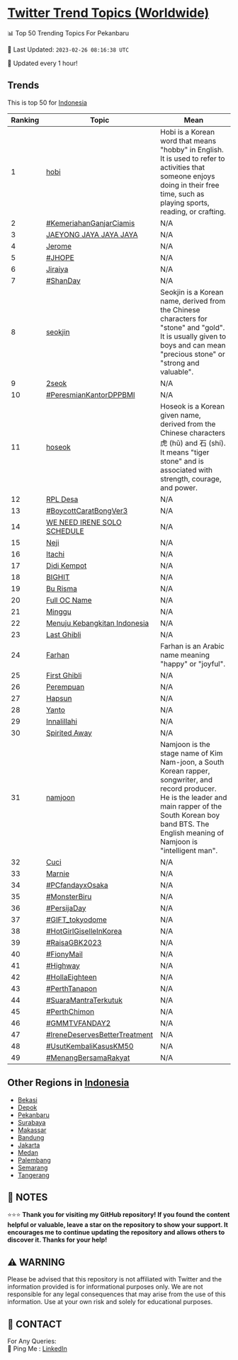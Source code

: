 [Twitter Trend Topics (Worldwide)](https://github.com/ErcinDedeoglu/Twitter-Trend-Topics)
==========


📊 Top 50 Trending Topics For Pekanbaru

📆 Last Updated: `2023-02-26 08:16:38 UTC`

🔧 Updated every 1 hour!


## Trends

This is top 50 for [Indonesia](</Indonesia>)

| Ranking | Topic | Mean |
| ------- | ------------ | ------------ |
| 1 | [hobi](http://twitter.com/search?q=hobi) | Hobi is a Korean word that means "hobby" in English. It is used to refer to activities that someone enjoys doing in their free time, such as playing sports, reading, or crafting. |
| 2 | [#KemeriahanGanjarCiamis](http://twitter.com/search?q=%23KemeriahanGanjarCiamis) | N/A |
| 3 | [JAEYONG JAYA JAYA JAYA](http://twitter.com/search?q=JAEYONG+JAYA+JAYA+JAYA) | N/A |
| 4 | [Jerome](http://twitter.com/search?q=Jerome) | N/A |
| 5 | [#JHOPE](http://twitter.com/search?q=%23JHOPE) | N/A |
| 6 | [Jiraiya](http://twitter.com/search?q=Jiraiya) | N/A |
| 7 | [#ShanDay](http://twitter.com/search?q=%23ShanDay) | N/A |
| 8 | [seokjin](http://twitter.com/search?q=seokjin) | Seokjin is a Korean name, derived from the Chinese characters for "stone" and "gold". It is usually given to boys and can mean "precious stone" or "strong and valuable". |
| 9 | [2seok](http://twitter.com/search?q=2seok) | N/A |
| 10 | [#PeresmianKantorDPPBMI](http://twitter.com/search?q=%23PeresmianKantorDPPBMI) | N/A |
| 11 | [hoseok](http://twitter.com/search?q=hoseok) | Hoseok is a Korean given name, derived from the Chinese characters 虎 (hǔ) and 石 (shí). It means "tiger stone" and is associated with strength, courage, and power. |
| 12 | [RPL Desa](http://twitter.com/search?q=RPL+Desa) | N/A |
| 13 | [#BoycottCaratBongVer3](http://twitter.com/search?q=%23BoycottCaratBongVer3) | N/A |
| 14 | [WE NEED IRENE SOLO SCHEDULE](http://twitter.com/search?q=WE+NEED+IRENE+SOLO+SCHEDULE) | N/A |
| 15 | [Neji](http://twitter.com/search?q=Neji) | N/A |
| 16 | [Itachi](http://twitter.com/search?q=Itachi) | N/A |
| 17 | [Didi Kempot](http://twitter.com/search?q=Didi+Kempot) | N/A |
| 18 | [BIGHIT](http://twitter.com/search?q=BIGHIT) | N/A |
| 19 | [Bu Risma](http://twitter.com/search?q=Bu+Risma) | N/A |
| 20 | [Full OC Name](http://twitter.com/search?q=Full+OC+Name) | N/A |
| 21 | [Minggu](http://twitter.com/search?q=Minggu) | N/A |
| 22 | [Menuju Kebangkitan Indonesia](http://twitter.com/search?q=Menuju+Kebangkitan+Indonesia) | N/A |
| 23 | [Last Ghibli](http://twitter.com/search?q=Last+Ghibli) | N/A |
| 24 | [Farhan](http://twitter.com/search?q=Farhan) | Farhan is an Arabic name meaning "happy" or "joyful". |
| 25 | [First Ghibli](http://twitter.com/search?q=First+Ghibli) | N/A |
| 26 | [Perempuan](http://twitter.com/search?q=Perempuan) | N/A |
| 27 | [Hapsun](http://twitter.com/search?q=Hapsun) | N/A |
| 28 | [Yanto](http://twitter.com/search?q=Yanto) | N/A |
| 29 | [Innalillahi](http://twitter.com/search?q=Innalillahi) | N/A |
| 30 | [Spirited Away](http://twitter.com/search?q=Spirited+Away) | N/A |
| 31 | [namjoon](http://twitter.com/search?q=namjoon) | Namjoon is the stage name of Kim Nam-joon, a South Korean rapper, songwriter, and record producer. He is the leader and main rapper of the South Korean boy band BTS. The English meaning of Namjoon is "intelligent man". |
| 32 | [Cuci](http://twitter.com/search?q=Cuci) | N/A |
| 33 | [Marnie](http://twitter.com/search?q=Marnie) | N/A |
| 34 | [#PCfandayxOsaka](http://twitter.com/search?q=%23PCfandayxOsaka) | N/A |
| 35 | [#MonsterBiru](http://twitter.com/search?q=%23MonsterBiru) | N/A |
| 36 | [#PersijaDay](http://twitter.com/search?q=%23PersijaDay) | N/A |
| 37 | [#GIFT_tokyodome](http://twitter.com/search?q=%23GIFT_tokyodome) | N/A |
| 38 | [#HotGirlGiselleInKorea](http://twitter.com/search?q=%23HotGirlGiselleInKorea) | N/A |
| 39 | [#RaisaGBK2023](http://twitter.com/search?q=%23RaisaGBK2023) | N/A |
| 40 | [#FionyMail](http://twitter.com/search?q=%23FionyMail) | N/A |
| 41 | [#Highway](http://twitter.com/search?q=%23Highway) | N/A |
| 42 | [#HollaEighteen](http://twitter.com/search?q=%23HollaEighteen) | N/A |
| 43 | [#PerthTanapon](http://twitter.com/search?q=%23PerthTanapon) | N/A |
| 44 | [#SuaraMantraTerkutuk](http://twitter.com/search?q=%23SuaraMantraTerkutuk) | N/A |
| 45 | [#PerthChimon](http://twitter.com/search?q=%23PerthChimon) | N/A |
| 46 | [#GMMTVFANDAY2](http://twitter.com/search?q=%23GMMTVFANDAY2) | N/A |
| 47 | [#IreneDeservesBetterTreatment](http://twitter.com/search?q=%23IreneDeservesBetterTreatment) | N/A |
| 48 | [#UsutKembaliKasusKM50](http://twitter.com/search?q=%23UsutKembaliKasusKM50) | N/A |
| 49 | [#MenangBersamaRakyat](http://twitter.com/search?q=%23MenangBersamaRakyat) | N/A |



## Other Regions in [Indonesia](</Indonesia>)

* [Bekasi](</Indonesia/Bekasi.md>)
* [Depok](</Indonesia/Depok.md>)
* [Pekanbaru](</Indonesia/Pekanbaru.md>)
* [Surabaya](</Indonesia/Surabaya.md>)
* [Makassar](</Indonesia/Makassar.md>)
* [Bandung](</Indonesia/Bandung.md>)
* [Jakarta](</Indonesia/Jakarta.md>)
* [Medan](</Indonesia/Medan.md>)
* [Palembang](</Indonesia/Palembang.md>)
* [Semarang](</Indonesia/Semarang.md>)
* [Tangerang](</Indonesia/Tangerang.md>)



## 📝 NOTES

⭐⭐⭐ **Thank you for visiting my GitHub repository! If you found the content helpful or valuable, leave a star on the repository to show your support. It encourages me to continue updating the repository and allows others to discover it. Thanks for your help!**


## ⚠️ WARNING

Please be advised that this repository is not affiliated with Twitter and the information provided is for informational purposes only. We are not responsible for any legal consequences that may arise from the use of this information. Use at your own risk and solely for educational purposes.


## 📨 CONTACT

 For Any Queries:  
            🏓 Ping Me : [LinkedIn](https://www.linkedin.com/in/ercindedeoglu/)
